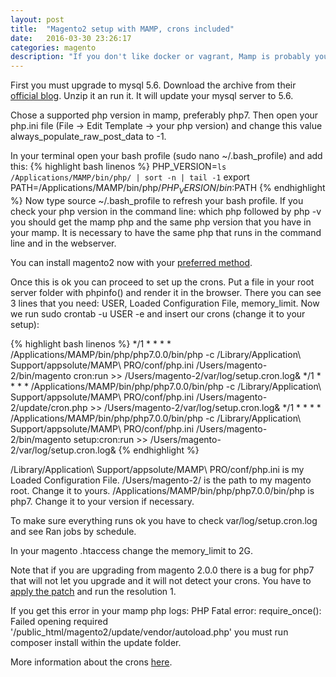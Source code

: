 ```yaml
---
layout: post
title:  "Magento2 setup with MAMP, crons included"
date:   2016-03-30 23:26:17
categories: magento
description: "If you don't like docker or vagrant, Mamp is probably your best alternative to get an easy working setup of magento2."
---
```

First you must upgrade to mysql 5.6. Download the archive from their <a href="http://blog-en.mamp.info/2015/07/how-to-use-mysql-5-6-with-mamp-and-mamp.html" target="_blank">official blog</a>. Unzip it an run it. It will update your mysql server to 5.6. 

Chose a supported php version in mamp, preferably php7. Then open your php.ini file (File -> Edit Template -> your php version) and change this value <span class="code">always_populate_raw_post_data</span> to -1.

In your terminal open your bash profile (<span class="code">sudo nano ~/.bash_profile</span>) and add this:
{% highlight bash linenos %}
PHP_VERSION=`ls /Applications/MAMP/bin/php/ | sort -n | tail -1`
export PATH=/Applications/MAMP/bin/php/${PHP_VERSION}/bin:$PATH
{% endhighlight %}
Now type <span class="code">source ~/.bash_profile</span> to refresh your bash profile. If you check your php version in the command line: <span class="code">which php</span> followed by <span class="code">php -v</span> you should get the mamp php and the same php version that you have in your mamp. It is necessary to have the same php that runs in the command line and in the webserver. 

You can install magento2 now with your <a href="http://devdocs.magento.com/guides/v2.0/install-gde/bk-install-guide.html" target="_blank">preferred method</a>.

Once this is ok you can proceed to set up the crons. Put a file in your root server folder with <span class="code">phpinfo()</span> and render it in the browser. There you can see 3 lines that you need: USER, Loaded Configuration File, memory_limit. Now we run <span class="code">sudo crontab -u USER -e</span> and insert our crons (change it to your setup):

{% highlight bash linenos %}
*/1 * * * * /Applications/MAMP/bin/php/php7.0.0/bin/php -c /Library/Application\ Support/appsolute/MAMP\ PRO/conf/php.ini /Users/magento-2/bin/magento cron:run >> /Users/magento-2/var/log/setup.cron.log&
*/1 * * * * /Applications/MAMP/bin/php/php7.0.0/bin/php -c /Library/Application\ Support/appsolute/MAMP\ PRO/conf/php.ini /Users/magento-2/update/cron.php >> /Users/magento-2/var/log/setup.cron.log&
*/1 * * * * /Applications/MAMP/bin/php/php7.0.0/bin/php -c /Library/Application\ Support/appsolute/MAMP\ PRO/conf/php.ini /Users/magento-2/bin/magento setup:cron:run >> /Users/magento-2/var/log/setup.cron.log&
{% endhighlight %}

<span class="code">/Library/Application\ Support/appsolute/MAMP\ PRO/conf/php.ini</span> is my Loaded Configuration File.
<span class="code">/Users/magento-2/</span> is the path to my magento root. Change it to yours. 
<span class="code">/Applications/MAMP/bin/php/php7.0.0/bin/php</span> is php7. Change it to your version if necessary.

To make sure everything runs ok you have to check <span class="code">var/log/setup.cron.log</span> and see <span class="code">Ran jobs by schedule.</span>

In your magento .htaccess change the <span class="code">memory_limit</span> to 2G.

Note that if you are upgrading from magento 2.0.0 there is a bug for php7 that will not let you upgrade and it will not detect your crons. You have to <a href="http://devdocs.magento.com/guides/v2.0/release-notes/tech_bull_201-upgrade.html" target="_blank">apply the patch</a> and run the resolution 1.

If you get this error in your mamp php logs:
<span class="code">PHP Fatal error: require_once(): Failed opening required '/public_html/magento2/update/vendor/autoload.php'</span> you must run composer install within the update folder.

More information about the crons <a href="http://devdocs.magento.com/guides/v2.0/config-guide/cli/config-cli-subcommands-cron.html" target="_blank">here</a>.
